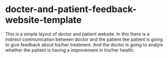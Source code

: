 # docter-and-patient-feedback-website-template
This is a simple layout of doctor and patient website.
In this there is a indirect communication between doctor and the patient like patient is going to give feedback about his/her treatment.
And the doctor is going to analyis whether the patient is having a improvement in his/her health.
